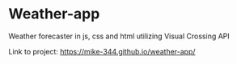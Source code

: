 # Weather-app

Weather forecaster in js, css and html utilizing Visual Crossing API

Link to project: https://mike-344.github.io/weather-app/